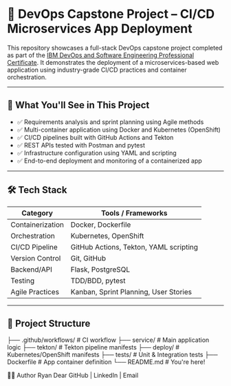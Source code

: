 # 🚀 DevOps Capstone Project – CI/CD Microservices App Deployment

This repository showcases a full-stack DevOps capstone project completed as part of the [IBM DevOps and Software Engineering Professional Certificate](https://www.coursera.org/professional-certificates/ibm-devops-and-software-engineering). It demonstrates the deployment of a microservices-based web application using industry-grade CI/CD practices and container orchestration.

---

## 🧠 What You'll See in This Project

- ✅ Requirements analysis and sprint planning using Agile methods
- ✅ Multi-container application using Docker and Kubernetes (OpenShift)
- ✅ CI/CD pipelines built with GitHub Actions and Tekton
- ✅ REST APIs tested with Postman and pytest
- ✅ Infrastructure configuration using YAML and scripting
- ✅ End-to-end deployment and monitoring of a containerized app

---

## 🛠️ Tech Stack

| Category            | Tools / Frameworks                                 |
|---------------------|----------------------------------------------------|
| Containerization    | Docker, Dockerfile                                 |
| Orchestration       | Kubernetes, OpenShift                              |
| CI/CD Pipeline      | GitHub Actions, Tekton, YAML scripting             |
| Version Control     | Git, GitHub                                        |
| Backend/API         | Flask, PostgreSQL                                  |
| Testing             | TDD/BDD, pytest                                    |
| Agile Practices     | Kanban, Sprint Planning, User Stories              |

---

## 📂 Project Structure

├── .github/workflows/ # CI workflow
├── service/ # Main application logic
├── tekton/ # Tekton pipeline manifests
├── deploy/ # Kubernetes/OpenShift manifests
├── tests/ # Unit & Integration tests
├── Dockerfile # App container definition
└── README.md # You're here!


🙋‍♂️ Author
Ryan Dear
GitHub | LinkedIn | Email
